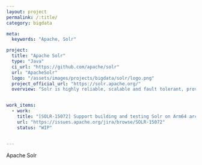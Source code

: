 ```yaml
---
layout: project
permalink: /:title/
category: bigdata

meta:
  keywords: "Apache, Solr"

project:
  title: "Apache Solr"
  type: "Java"
  ci_url: "https://github.com/apache/solr"
  url: "ApacheSolr"
  logo: "/assets/images/projects/bigdata/solr/logo.png"
  project_official_url: "https://solr.apache.org/"
  overview: "Solr is highly reliable, scalable and fault tolerant, providing distributed indexing, replication and load-balanced querying, automated failover and recovery, centralized configuration and more. Solr powers the search and navigation features of many of the world's largest internet sites."


work_items:
  - work:
    title: "[SOLR-15072] Support building and testing Solr on Arm64 architecture"
    url: "https://issues.apache.org/jira/browse/SOLR-15072"
    status: "WIP"


---
```


<p>Apache Solr</p>

